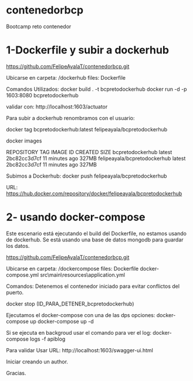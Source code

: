 # contenedorbcp
Bootcamp reto contenedor


# 1-Dockerfile y subir a dockerhub

https://github.com/FelipeAyalaT/contenedorbcp.git

Ubicarse en carpeta: /dockerhub
files:
Dockerfile

Comandos Utilizados:
docker build . -t bcpretodockerhub
docker run -d -p 1603:8080 bcpretodockerhub

validar con:
http://localhost:1603/actuator

Para subir a dockerhub renombramos con el usuario:

docker tag bcpretodockerhub:latest felipeayala/bcpretodockerhub

docker images

REPOSITORY                     TAG       IMAGE ID       CREATED          SIZE
bcpretodockerhub               latest    2bc82cc3d7cf   11 minutes ago   327MB
felipeayala/bcpretodockerhub   latest    2bc82cc3d7cf   11 minutes ago   327MB

Subimos a Dockerhub:
docker push felipeayala/bcpretodockerhub

URL:
https://hub.docker.com/repository/docker/felipeayala/bcpretodockerhub


# 2- usando docker-compose
Este escenario está ejecutando el build del Dockerfile, no estamos usando de dockerhub. Se está usando una base de datos mongodb para guardar los datos.

https://github.com/FelipeAyalaT/contenedorbcp.git

Ubicarse en carpeta: /dockercompose
files:
	Dockerfile
	docker-compose.yml
  src\main\resources\application.yml
	
Comandos:
Detenemos el contenedor iniciado para evitar conflictos del puerto.

docker stop (ID_PARA_DETENER_bcpretodockerhub)

Ejecutamos el docker-compose con una de las dps opciones:
docker-compose up
docker-compose up -d

Si se ejecuta en backgroud usar el comando para ver el log:
docker-compose logs -f apiblog


Para validar Usar URL:
http://localhost:1603/swagger-ui.html

Iniciar creando un author.


Gracias.
